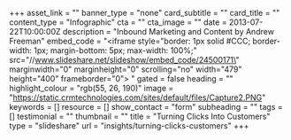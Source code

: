 +++
asset_link = ""
banner_type = "none"
card_subtitle = ""
card_title = ""
content_type = "Infographic"
cta = ""
cta_image = ""
date = 2013-07-22T10:00:00Z
description = "Inbound Marketing and Content by Andrew Freeman"
embed_code = "<iframe style=\"border: 1px solid #CCC; border-width: 1px; margin-bottom: 5px; max-width: 100%;\" src=\"//www.slideshare.net/slideshow/embed_code/24500171\" marginwidth=\"0\" marginheight=\"0\" scrolling=\"no\" width=\"479\" height=\"400\" frameborder=\"0\"> </iframe>"
gated = false
heading = ""
highlight_colour = "rgb(55, 26, 190)"
image = "https://static.crmtechnologies.com/sites/default/files/Capture2.PNG"
keywords = []
resource = []
show_contact = "form"
subheading = ""
tags = []
testimonial = ""
thumbnail = ""
title = "Turning Clicks Into Customers"
type = "slideshare"
url = "insights/turning-clicks-customers"
+++
